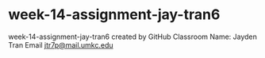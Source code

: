 # week-14-assignment-jay-tran6
week-14-assignment-jay-tran6 created by GitHub Classroom
Name: Jayden Tran
Email jtr7p@mail.umkc.edu
